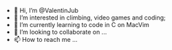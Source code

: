 - 👋 Hi, I’m @ValentinJub
- 👀 I’m interested in climbing, video games and coding;
- 🌱 I’m currently learning to code in C on MacVim
- 💞️ I’m looking to collaborate on ...
- 📫 How to reach me ...

<!---
ValentinJub/ValentinJub is a ✨ special ✨ repository because its `README.md` (this file) appears on your GitHub profile.
You can click the Preview link to take a look at your changes.
--->
